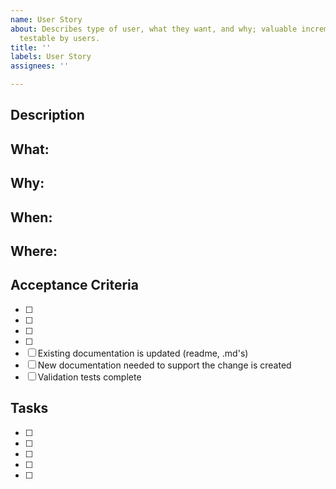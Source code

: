 ```yaml
---
name: User Story
about: Describes type of user, what they want, and why; valuable increment of functionality,
  testable by users.
title: ''
labels: User Story
assignees: ''

---
```


## Description

What: 
 - 
 
Why:
- 

When:
- 

Where:
 - 


## Acceptance Criteria

- [ ] 
- [ ] 
- [ ] 
- [ ] 
- [ ] Existing documentation is updated (readme, .md's)
- [ ] New documentation needed to support the change is created
- [ ] Validation tests complete

## Tasks
- [ ] 
- [ ] 
- [ ] 
- [ ] 
- [ ] 
